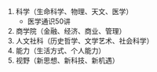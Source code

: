 1. 科学（生命科学、物理、天文、医学）
    - 医学通识50讲
2. 商学院（金融、经济、商业、管理）
3. 人文社科（历史哲学、文学艺术、社会科学）
4. 能力（生活方式、个人能力）
5. 视野（新思想、新科技、新机遇）
